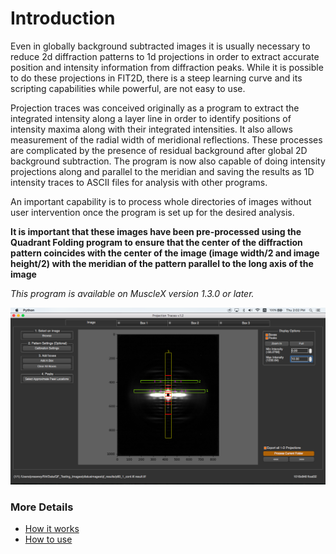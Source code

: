 # Introduction

Even in globally background subtracted images it is usually necessary to reduce 2d diffraction patterns to 1d projections in order to extract accurate position and intensity information from diffraction peaks. While it is possible to do these projections in FIT2D, there is a steep learning curve and its scripting capabilities while powerful, are  not easy to use. 

Projection traces was conceived originally as a program to extract the integrated intensity along a layer line in order to identify positions of intensity maxima along with their integrated intensities. It also allows measurement of the radial width of meridional reflections. These processes are complicated by the presence of residual background after global 2D background subtraction. The program is now also capable of doing intensity projections along and parallel to the meridian and saving the results as 1D intensity traces to ASCII files for analysis with other programs. 

An important capability is to process whole directories of images without user intervention once the program is set up for the desired analysis. 

**It is important that these images have been pre-processed using the Quadrant Folding program to ensure that the center of the diffraction pattern coincides with the center of the image (image width/2 and image height/2) with the meridian of the pattern parallel to the long axis of the image**

*This program is available on MuscleX version 1.3.0 or later.*

![-](../../images/PT/boxes_peaks.png)

### More Details
* [How it works](Projection-Traces--How-it-works.html)
* [How to use](Projection-Traces--How-to-use.html)